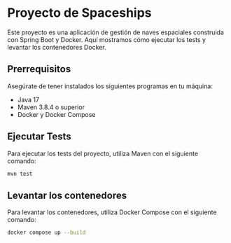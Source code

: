 # Proyecto de Spaceships

Este proyecto es una aplicación de gestión de naves espaciales construida con Spring Boot y Docker. Aquí mostramos cómo ejecutar los tests y levantar los contenedores Docker.

## Prerrequisitos

Asegúrate de tener instalados los siguientes programas en tu máquina:

- Java 17
- Maven 3.8.4 o superior
- Docker y Docker Compose

## Ejecutar Tests

Para ejecutar los tests del proyecto, utiliza Maven con el siguiente comando:

```bash
mvn test
```

## Levantar los contenedores

Para levantar los contenedores, utiliza Docker Compose con el siguiente comando:

```bash
docker compose up --build
